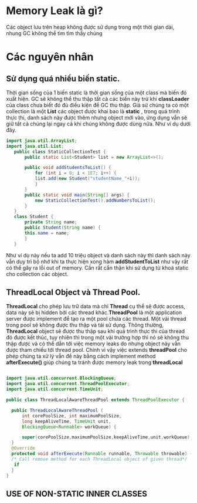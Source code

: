 # Memory Leak là gì?
 Các object lưu trên heap không được sử dụng trong một thời gian dài, nhung GC không thể tìm tìm thấy chúng

# Các nguyên nhân 
## Sử dụng quá nhiều biến static.
 Thời gian sống của 1 biến static là thời gian sống của một class mà biến đó xuất hiện. GC sẽ không thể thu thập tất cả các biến này trừ khi **classLoader** của class chưa biết đó đủ điều kiện để GC thu thập.  Giả sử chúng ta có một collection là một **List** các object được khai bao là **static** , trong quá trình thực thi, danh sách này được thêm nhưng object mới vào, ứng dụng vẫn sẽ giữ tất cả chúng lại ngay cả khi chúng không được dùng nữa. Như ví dụ dưới đây.
 ``` java
import java.util.ArrayList;
import java.util.List;
    public class StaticCollectionTest {
        public static List<Student> list = new ArrayList<>();

        public void addStudentsToList() {
            for (int i = 0; i < 1E7; i++) {
            list.add(new Student("studentName_"+i));
            }
        }
        public static void main(String[] args) {
            new StaticCollectionTest().addNumbersToList();
        }
    }
    class Student {
        private String name;
        public Student(String name) {
        this.name = name;
        }
    }

 ```
Như ví dụ này nếu ta add 10 triệu object và danh sách này thì danh sách này vẫn duy trì bộ nhớ khi ta thực hiện xong hàm **addStudentToList** như vậy rất có thể gây ra lỗi out of memory. Cần rất cẩn thận khi sử dụng từ khoá static cho collection các object.  

##  ThreadLocal Object và Thread Pool.
 **ThreadLocal** cho phép lưu trữ data mà chỉ **Thread** cụ thể sẽ được access, data này sẽ bị hidden bởi các thread khác.**ThreadPool** là một application server được implement để tạo ra một pool chứa các thread. Một vài thread trong pool sẽ không được thu thập và tái sử dụng. Thông thường, **ThreadLocal** object sẽ được thu thập sau khi quá trình thực thi của thread đó được kết thúc, tuy nhiên thì trong một vài trường hợp thì nó sẽ không thu thập được và có thể dẫn tới việc memory leaks do nhưng object này vẫn được tham chiếu tới thread pool. Chính vì vậy việc extends **threadPool** cho phép chúng ta xử lý vẫn đề này bằng cách implement method **afterExecute()** giúp chúng ta tránh được memory leak trong **threadLocal** 
  ``` java

import java.util.concurrent.BlockingQueue;
import java.util.concurrent.ThreadPoolExecutor;
import java.util.concurrent.TimeUnit;

public class ThreadLocalAwareThreadPool extends ThreadPoolExecutor {

    public ThreadLocalAwareThreadPool (
        int corePoolSize, int maximumPoolSize,
        long keepAliveTime, TimeUnit unit,
        BlockingQueue<Runnable> workQueue) {

        super(corePoolSize,maximumPoolSize,keepAliveTime,unit,workQueue);
    }
    @Override
    protected void afterExecute(Runnable runnable, Throwable throwable) {
    /* Call remove method for each ThreadLocal object of given thread*/
     if
    }
}
```

## USE OF NON-STATIC INNER CLASSES
